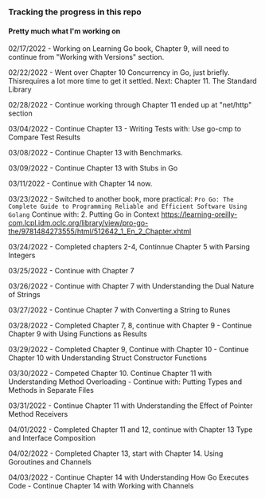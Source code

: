 ### Tracking the progress in this repo
#### Pretty much what I'm working on

02/17/2022 - Working on Learning Go book, Chapter 9, will need to continue from "Working with Versions" section.

02/22/2022 - Went over Chapter 10 Concurrency in Go, just briefly. Thisrequires a lot more time to get it settled. 
Next: Chapter 11. The Standard Library

02/28/2022 - Continue working through Chapter 11 ended up at "net/http" section

03/04/2022 - Continue Chapter 13 - Writing Tests with: Use go-cmp to Compare Test Results

03/08/2022 - Continue Chapter 13 with Benchmarks.

03/09/2022 - Continue Chapter 13 with Stubs in Go

03/11/2022 - Continue with Chapter 14 now.

03/23/2022 - Switched to another book, more practical: 
`Pro Go: The Complete Guide to Programming Reliable and Efficient Software Using Golang`
Continue with: 2. Putting Go in Context
https://learning-oreilly-com.lcpl.idm.oclc.org/library/view/pro-go-the/9781484273555/html/512642_1_En_2_Chapter.xhtml

03/24/2022 - Completed chapters 2-4, Continnue Chapter 5 with Parsing Integers

03/25/2022 - Continue with Chapter 7

03/26/2022 - Continue with Chapter 7 with Understanding the Dual Nature of Strings

03/27/2022 - Continue Chapter 7 with Converting a String to Runes

03/28/2022 - Completed Chapter 7, 8, continue with Chapter 9
           - Continue Chapter 9 with Using Functions as Results

03/29/2022 - Completed Chapter 9, Continue with Chapter 10 
           - Continue Chapter 10 with Understanding Struct Constructor Functions          

03/30/2022 - Competed Chapter 10. Continue Chapter 11 with Understanding Method Overloading
           - Continue with: Putting Types and Methods in Separate Files 

03/31/2022 - Continue Chapter 11 with Understanding the Effect of Pointer Method Receivers

04/01/2022 - Completed Chapter 11 and 12, continue with Chapter 13 Type and Interface Composition

04/02/2022 - Completed Chapter 13, start with Chapter 14. Using Goroutines and Channels

04/03/2022 - Continue Chapter 14 with Understanding How Go Executes Code
           - Continue Chapter 14 with Working with Channels 